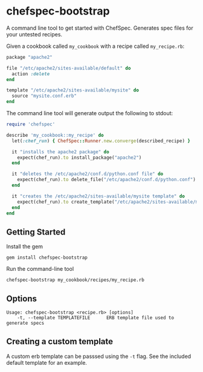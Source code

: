 chefspec-bootstrap
==================

A command line tool to get started with ChefSpec. Generates spec files for your untested recipes.

Given a cookbook called `my_cookbook` with a recipe called `my_recipe.rb`:
```ruby
package "apache2"

file "/etc/apache2/sites-available/default" do
  action :delete
end

template "/etc/apache2/sites-available/mysite" do
  source "mysite.conf.erb"
end
```

The command line tool will generate output the following to stdout:
```ruby
require 'chefspec'

describe 'my_cookbook::my_recipe' do
  let(:chef_run) { ChefSpec::Runner.new.converge(described_recipe) }

  it "installs the apache2 package" do
    expect(chef_run).to install_package("apache2")
  end

  it "deletes the /etc/apache2/conf.d/python.conf file" do
    expect(chef_run).to delete_file("/etc/apache2/conf.d/python.conf")
  end

  it "creates the /etc/apache2/sites-available/mysite template" do
    expect(chef_run).to create_template("/etc/apache2/sites-available/mysite")
  end
end
```


Getting Started
---
Install the gem
```
gem install chefspec-bootstrap
```

Run the command-line tool
```
chefspec-bootstrap my_cookbook/recipes/my_recipe.rb
```

Options
---
```
Usage: chefspec-bootstrap <recipe.rb> [options]
    -t, --template TEMPLATEFILE      ERB template file used to generate specs
```

Creating a custom template
---
A custom erb template can be passsed using the `-t` flag. See the included default template for an example.
